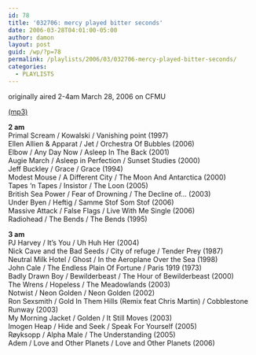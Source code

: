 ```yaml
---
id: 78
title: '032706: mercy played bitter seconds'
date: 2006-03-28T04:01:00-05:00
author: damon
layout: post
guid: /wp/?p=78
permalink: /playlists/2006/03/032706-mercy-played-bitter-seconds/
categories:
  - PLAYLISTS
---
```

originally aired 2-4am March 28, 2006 on CFMU

[(mp3)](https://storage.cloud.google.com/radioslipstream/radio/slipstream032706.mp3)

**2 am**  
Primal Scream / Kowalski / Vanishing point (1997)  
Ellen Allien & Apparat / Jet / Orchestra Of Bubbles (2006)  
Elbow / Any Day Now / Asleep In The Back (2001)  
Augie March / Asleep in Perfection / Sunset Studies (2000)  
Jeff Buckley / Grace / Grace (1994)  
Modest Mouse / A Different City / The Moon And Antarctica (2000)  
Tapes ‘n Tapes / Insistor / The Loon (2005)  
British Sea Power / Fear of Drowning / The Decline of… (2003)  
Under Byen / Heftig / Samme Stof Som Stof (2006)  
Massive Attack / False Flags / Live With Me Single (2006)  
Radiohead / The Bends / The Bends (1995)

**3 am**  
PJ Harvey / It’s You / Uh Huh Her (2004)  
Nick Cave and the Bad Seeds / City of refuge / Tender Prey (1987)  
Neutral Milk Hotel / Ghost / In the Aeroplane Over the Sea (1998)  
John Cale / The Endless Plain Of Fortune / Paris 1919 (1973)  
Badly Drawn Boy / Bewilderbeast / The Hour of Bewilderbeast (2000)  
The Wrens / Hopeless / The Meadowlands (2003)  
Notwist / Neon Golden / Neon Golden (2002)  
Ron Sexsmith / Gold In Them Hills (Remix feat Chris Martin) / Cobblestone Runway (2003)  
My Morning Jacket / Golden / It Still Moves (2003)  
Imogen Heap / Hide and Seek / Speak For Yourself (2005)  
Røyksopp / Alpha Male / The Understanding (2005)  
Adem / Love and Other Planets / Love and Other Planets (2006)